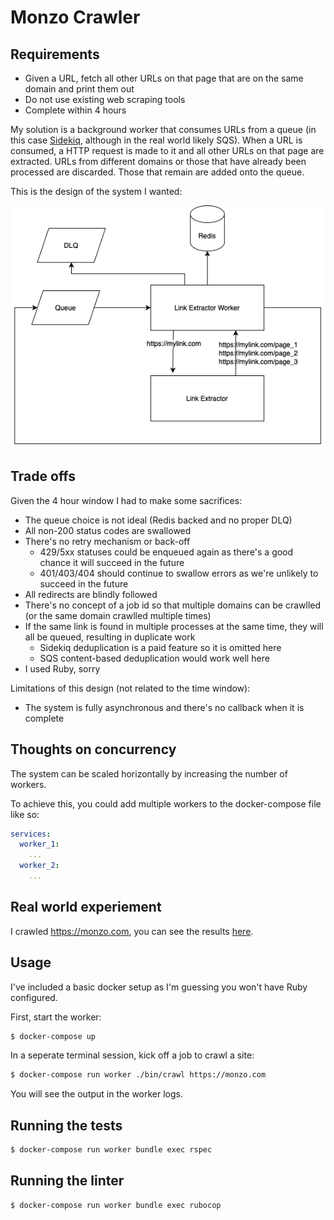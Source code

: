 # Monzo Crawler

## Requirements

- Given a URL, fetch all other URLs on that page that are on the same domain and print them out
- Do not use existing web scraping tools
- Complete within 4 hours

My solution is a background worker that consumes URLs from a queue (in this case [Sidekiq](https://github.com/sidekiq/sidekiq), although in the real world likely SQS). When a URL is consumed, a HTTP request is made to it and all other URLs on that page are extracted. URLs from different domains or those that have already been processed are discarded. Those that remain are added onto the queue.

This is the design of the system I wanted:

![System design](./docs/system.png "System design")

## Trade offs

Given the 4 hour window I had to make some sacrifices:

- The queue choice is not ideal (Redis backed and no proper DLQ)
- All non-200 status codes are swallowed
- There's no retry mechanism or back-off
  - 429/5xx statuses could be enqueued again as there's a good chance it will succeed in the future
  - 401/403/404 should continue to swallow errors as we're unlikely to succeed in the future
- All redirects are blindly followed
- There's no concept of a job id so that multiple domains can be crawlled (or the same domain crawlled multiple times)
- If the same link is found in multiple processes at the same time, they will all be queued, resulting in duplicate work
  - Sidekiq deduplication is a paid feature so it is omitted here
  - SQS content-based deduplication would work well here
- I used Ruby, sorry

Limitations of this design (not related to the time window):

- The system is fully asynchronous and there's no callback when it is complete

## Thoughts on concurrency

The system can be scaled horizontally by increasing the number of workers.

To achieve this, you could add multiple workers to the docker-compose file like so:

```yaml
services:
  worker_1:
    ...
  worker_2:
    ...
```

## Real world experiement

I crawled https://monzo.com, you can see the results [here](./docs/monzo_crawl_results.md).

## Usage

I've included a basic docker setup as I'm guessing you won't have Ruby configured.

First, start the worker:

```bash
$ docker-compose up
```

In a seperate terminal session, kick off a job to crawl a site:

```bash
$ docker-compose run worker ./bin/crawl https://monzo.com
```

You will see the output in the worker logs.

## Running the tests

```bash
$ docker-compose run worker bundle exec rspec
```

## Running the linter

```bash
$ docker-compose run worker bundle exec rubocop
```
